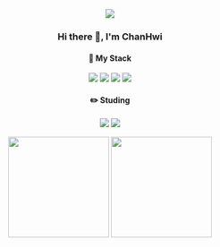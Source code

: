 <div align = 'center'>
<img src="https://img.shields.io/badge/schxo99@gmail.com-EA4335?style=flat-square&logo=Gmail&logoColor=white"/>

### Hi there 👋, I'm ChanHwi

#### 👊 My Stack   
<img src="https://img.shields.io/badge/JavaScript-F7DF1E?style=flat-square&logo=JavaScript&logoColor=white">   <img src="https://img.shields.io/badge/python-3776AB?style=flat-square&logo=python&logoColor=white"/>   <img src="https://img.shields.io/badge/MySQL-4479A1?style=flat-square&logo=MySQL&logoColor=white"/>   <img src="https://img.shields.io/badge/HTML5-E34F26?style=flat-square&logo=HTML5&logoColor=white"/>


#### ✏️ Studing
<img src="https://img.shields.io/badge/Git-F05032?style=flat-square&logo=Git&logoColor=white"/> <img src="https://img.shields.io/badge/AWS-232F3E?style=flat-square&logo=Amazon AWS&logoColor=white"/>

<img height = '180em' src = "https://github-readme-stats.vercel.app/api?username=schxo99&theme=buefy&show_icons=true"/>
<img height = '180em' src = "https://github-readme-stats.vercel.app/api/top-langs/?username=schxo99"/>



<!--
**schxo99/schxo99** is a ✨ _special_ ✨ repository because its `README.md` (this file) appears on your GitHub profile.

Here are some ideas to get you started:

- 🔭 I’m currently working on ...
- 🌱 I’m currently learning ...
- 👯 I’m looking to collaborate on ...
- 🤔 I’m looking for help with ...
- 💬 Ask me about ...
- 📫 How to reach me: ...
- 😄 Pronouns: ...
- ⚡ Fun fact: ...
-->
